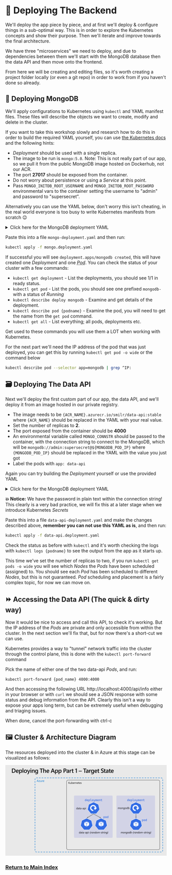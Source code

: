 # 🚀 Deploying The Backend

We'll deploy the app piece by piece, and at first we'll deploy & configure things in a sub-optimal way. This is in order to explore the Kubernetes concepts and show their purpose. Then we'll iterate and improve towards the final architecture.

We have three "microservices" we need to deploy, and due to dependencies between them we'll start with the MongoDB database then the data API and then move onto the frontend.

From here we will be creating and editing files, so it's worth creating a project folder locally (or even a git repo) in order to work from if you haven't done so already.

## 🍃 Deploying MongoDB

We'll apply configurations to Kubernetes using `kubectl` and YAML manifest files. These files will describe the objects we want to create, modify and delete in the cluster.

If you want to take this workshop slowly and research how to do this in order to build the required YAML yourself, you can use [the Kubernetes docs](https://kubernetes.io/docs/concepts/workloads/controllers/deployment/) and the following hints:

- _Deployment_ should be used with a single replica.
- The image to be run is `mongo:5.0`. Note: This is not really part of our app, so we pull it from the public MongoDB image hosted on Dockerhub, not our ACR.
- The port **27017** should be exposed from the container.
- Do not worry about persistence or using a _Service_ at this point.
- Pass `MONGO_INITDB_ROOT_USERNAME` and `MONGO_INITDB_ROOT_PASSWORD` environmental vars to the container setting the username to "admin" and password to "supersecret".

Alternatively you can use the YAML below, don't worry this isn't cheating, in the real world everyone is too busy to write Kubernetes manifests from scratch 😉

<details markdown="1">
<summary>Click here for the MongoDB deployment YAML</summary>

```yaml
kind: Deployment
apiVersion: apps/v1

metadata:
  name: mongodb

spec:
  replicas: 1
  selector:
    matchLabels:
      app: mongodb
  template:
    metadata:
      labels:
        app: mongodb
    spec:
      containers:
        - name: mongodb-container

          image: mongo:5.0
          imagePullPolicy: Always

          ports:
            - containerPort: 27017

          env:
            - name: MONGO_INITDB_ROOT_USERNAME
              value: admin
            - name: MONGO_INITDB_ROOT_PASSWORD
              value: supersecret
```

</details>

Paste this into a file `mongo-deployment.yaml` and then run:

```bash
kubectl apply -f mongo.deployment.yaml
```

If successful you will see `deployment.apps/mongodb created`, this will have created one _Deployment_ and one <abbr title="The smallest and simplest Kubernetes object. A Pod represents a set of running containers on your cluster">_Pod_</abbr>. You can check the status of your cluster with a few commands:

- `kubectl get deployment` - List the deployments, you should see 1/1 in ready status.
- `kubectl get pod` - List the pods, you should see one prefixed `mongodb-` with a status of _Running_
- `kubectl describe deploy mongodb` - Examine and get details of the deployment.
- `kubectl describe pod {podname}` - Examine the pod, you will need to get the name from the `get pod` command.
- `kubectl get all` - List everything; all pods, deployments etc.

Get used to these commands you will use them a LOT when working with Kubernetes.

For the next part we'll need the IP address of the pod that was just deployed, you can get this by running `kubectl get pod -o wide` or the command below

```bash
kubectl describe pod --selector app=mongodb | grep ^IP:
```

## 🗃️ Deploying The Data API

Next we'll deploy the first custom part of our app, the data API, and we'll deploy it from an image hosted in our private registry.

- The image needs to be `{ACR_NAME}.azurecr.io/smilr/data-api:stable` where `{ACR_NAME}` should be replaced in the YAML with your real value.
- Set the number of replicas to **2**.
- The port exposed from the container should be **4000**
- An environmental variable called `MONGO_CONNSTR` should be passed to the container, with the connection string to connect to the MongoDB, which will be `mongodb://admin:supersecret@${MONGODB_POD_IP}` where `{MONGODB_POD_IP}` should be replaced in the YAML with the value you just got
- Label the pods with `app: data-api`

Again you can try building the _Deployment_ yourself or use the provided YAML

<details markdown="1">
<summary>Click here for the MongoDB deployment YAML</summary>

```yaml
kind: Deployment
apiVersion: apps/v1

metadata:
  name: data-api

spec:
  replicas: 2
  selector:
    matchLabels:
      app: data-api
  template:
    metadata:
      labels:
        app: data-api
    spec:
      containers:
        - name: data-api-container

          image: {ACR_NAME}.azurecr.io/smilr/data-api:stable
          imagePullPolicy: Always

          ports:
            - containerPort: 4000

          env:
            - name: MONGO_CONNSTR
              value: mongodb://admin:supersecret@{MONGODB_POD_IP}
```

</details>

**💥 Notice:** We have the password in plain text within the connection string! This clearly is a very bad practice, we will fix this at a later stage when we introduce Kubernetes _Secrets_

Paste this into a file `data-api-deployment.yaml` and make the changes described above, **remember you can not use this YAML as is**, and then run:

```bash
kubectl apply -f data-api.deployment.yaml
```

Check the status as before with `kubectl` and it's worth checking the logs with `kubectl logs {podname}` to see the output from the app as it starts up.

This time we've set the number of replicas to two, if you run `kubectl get pods -o wide` you will see which _Nodes_ the _Pods_ have been scheduled (assigned) to. You should see each _Pod_ has been scheduled to different _Nodes_, but this is not guaranteed. _Pod_ scheduling and placement is a fairly complex topic, for now we can move on.

## ⏩ Accessing the Data API (The quick & dirty way)

Now it would be nice to access and call this API, to check it's working. But the IP address of the _Pods_ are private and only accessible from within the cluster. In the next section we'll fix that, but for now there's a short-cut we can use.

Kubernetes provides a way to "tunnel" network traffic into the cluster through the control plane, this is done with the `kubectl port-forward` command

Pick the name of either one of the two data-api _Pods_, and run:

```
kubectl port-forward {pod_name} 4000:4000
```

And then accessing the following URL http://localhost:4000/api/info either in your browser or with `curl` we should see a JSON response with some status and debug information from the API. Clearly this isn't a way to expose your apps long term, but can be extremely useful when debugging and triaging issues.

When done, cancel the port-forwarding with ctrl-c

## 🖼️ Cluster & Architecture Diagram

The resources deployed into the cluster & in Azure at this stage can be visualized as follows:

![architecture diagram](./diagram.png)

### [Return to Main Index](../readme.md)
